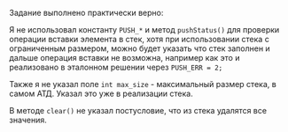 Задание выполнено практически верно:

Я не использовал константу `PUSH_*` и метод `pushStatus()` для проверки операции вставки элемента в стек, 
хотя при использовании стека с ограниченным размером, можно будет указать что стек заполнен 
и дальше операция вставки не возможна, например как это и реализовано в эталонном решении через `PUSH_ERR = 2;`

Также я не указал поле `int max_size` - максимальный размер стека, в самом АТД.
Указал это уже в реализации стека.

В методе `clear()` не указал постусловие, что из стека удалятся все значения.
